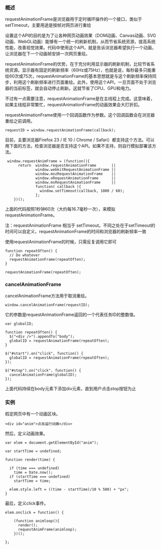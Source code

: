 ### 概述
requestAnimationFrame是浏览器用于定时循环操作的一个接口，类似于setTimeout，主要用途是按帧对网页进行重绘

设置这个API的目的是为了让各种网页动画效果（DOM动画、Canvas动画、SVG动画、WebGL动画）能够有一个统一的刷新机制，从而节省系统资源，提高系统性能，改善视觉效果。代码中使用这个API，就是告诉浏览器希望执行一个动画，让浏览器在下一个动画帧安排一次网页重绘。

requestAnimationFrame的优势，在于充分利用显示器的刷新机制，比较节省系统资源。显示器有固定的刷新频率（60Hz或75Hz），也就是说，每秒最多只能重绘60次或75次，requestAnimationFrame的基本思想就是与这个刷新频率保持同步，利用这个刷新频率进行页面重绘。此外，使用这个API，一旦页面不处于浏览器的当前标签，就会自动停止刷新。这就节省了CPU、GPU和电力。

不过有一点需要注意，requestAnimationFrame是在主线程上完成。这意味着，如果主线程非常繁忙，requestAnimationFrame的动画效果会大打折扣。

requestAnimationFrame使用一个回调函数作为参数。这个回调函数会在浏览器重绘之前调用。
```
requestID = window.requestAnimationFrame(callback);
```
目前，主要浏览器Firefox 23 / IE 10 / Chrome / Safari）都支持这个方法。可以用下面的方法，检查浏览器是否支持这个API。如果不支持，则自行模拟部署该方法。

```
 window.requestAnimFrame = (function(){
      return  window.requestAnimationFrame       || 
              window.webkitRequestAnimationFrame || 
              window.mozRequestAnimationFrame    || 
              window.oRequestAnimationFrame      || 
              window.msRequestAnimationFrame     || 
              function( callback ){
                window.setTimeout(callback, 1000 / 60);
              };
    })();
```
上面的代码按照1秒钟60次（大约每16.7毫秒一次），来模拟requestAnimationFrame。

注：requestAnimationFrame 相当于 setTimeout。不同之处在于setTimeout的时间可以自定义，requestAnimationFrame的时间和浏览器的刷新频率一致


使用requestAnimationFrame的时候，只需反复调用它即可
```
function repeatOften() {
  // Do whatever
  requestAnimationFrame(repeatOften);
}

requestAnimationFrame(repeatOften);
```

### cancelAnimationFrame
cancelAnimationFrame方法用于取消重绘。
```
window.cancelAnimationFrame(requestID);
```
它的参数是requestAnimationFrame返回的一个代表任务ID的整数值。
```
var globalID;

function repeatOften() {
  $("<div />").appendTo("body");
  globalID = requestAnimationFrame(repeatOften);
}

$("#start").on("click", function() {
  globalID = requestAnimationFrame(repeatOften);
});

$("#stop").on("click", function() {
  cancelAnimationFrame(globalID);
});
```
上面代码持续在body元素下添加div元素，直到用户点击stop按钮为止

### 实例
假定网页中有一个动画区块。
```
<div id="anim">点击运行动画</div> 
```
然后，定义动画效果。
```
var elem = document.getElementById("anim");

var startTime = undefined;
 
function render(time) {
 
  if (time === undefined)
    time = Date.now();
  if (startTime === undefined)
    startTime = time;
 
  elem.style.left = ((time - startTime)/10 % 500) + "px";
}
```
最后，定义click事件。
```
elem.onclick = function() {

    (function animloop(){
      render();
      requestAnimFrame(animloop);
    })();

};
```




















